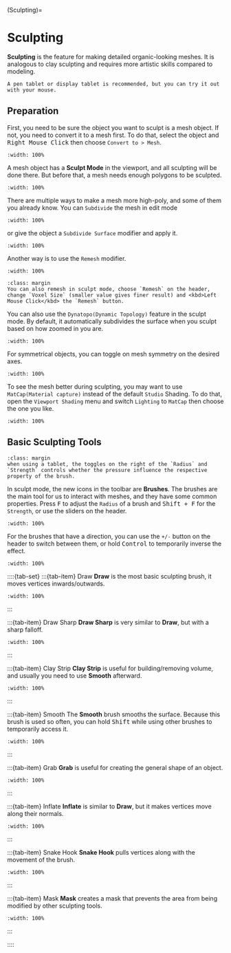 (Sculpting)=
# Sculpting
**Sculpting** is the feature for making detailed organic-looking meshes. It is analogous to clay sculpting and requires more artistic skills compared to modeling.

```{note}
A pen tablet or display tablet is recommended, but you can try it out with your mouse.
```

## Preparation
First, you need to be sure the object you want to sculpt is a mesh object. If not, you need to convert it to a mesh first. To do that, select the object and <kbd>Right Mouse Click</kbd> then choose `Convert to > Mesh`.
```{figure} ../../assets/extra/to_mesh.gif
:width: 100%
```
A mesh object has a **Sculpt Mode** in the viewport, and all sculpting will be done there. But before that, a mesh needs enough polygons to be sculpted.
```{figure} ../../assets/extra/mesh_0.gif
:width: 100%
```
There are multiple ways to make a mesh more high-poly, and some of them you already know. You can `Subdivide` the mesh in edit mode
```{figure} ../../assets/extra/mesh_subdiv.gif
:width: 100%
```
or give the object a `Subdivide Surface` modifier and apply it.
```{figure} ../../assets/extra/mesh_subsurf.gif
:width: 100%
```
Another way is to use the `Remesh` modifier.
```{figure} ../../assets/extra/mesh_remesh.gif
:width: 100%
```
```{tip} 
:class: margin
You can also remesh in sculpt mode, choose `Remesh` on the header, change `Voxel Size` (smaller value gives finer result) and <kbd>Left Mouse Click</kbd> the `Remesh` button.
```

You can also use the `Dynatopo(Dynamic Topology)` feature in the sculpt mode. By default, it automatically subdivides the surface when you sculpt based on how zoomed in you are.
```{figure} ../../assets/extra/mesh_dynatopo.gif
:width: 100%
```
For symmetrical objects, you can toggle on mesh symmetry on the desired axes.
```{figure} ../../assets/extra/sculpt_mirror.gif
:width: 100%
```
To see the mesh better during sculpting, you may want to use `MatCap(Material capture)` instead of the default `Studio` Shading. To do that, open the `Viewport Shading` menu and switch `Lighting` to `MatCap` then choose the one you like.
```{figure} ../../assets/extra/matcap.gif
:width: 100%
```

## Basic Sculpting Tools
```{tip} 
:class: margin
when using a tablet, the toggles on the right of the `Radius` and `Strength` controls whether the pressure influence the respective property of the brush.
```
In sculpt mode, the new icons in the toolbar are **Brushes**. The brushes are the main tool for us to interact with meshes, and they have some common properties. Press <kbd>F</kbd> to adjust the `Radius` of a brush and <kbd>Shift + F</kbd> for the `Strength`, or use the sliders on the header. 
```{figure} ../../assets/extra/brush_basics_0.gif
:width: 100%
```
For the brushes that have a direction, you can use the `+/-` button on the header to switch between them, or hold <kbd>Control</kbd> to temporarily inverse the effect.
```{figure} ../../assets/extra/brush_basics_1.gif
:width: 100%
```
::::{tab-set}
:::{tab-item} Draw
**Draw** is the most basic sculpting brush, it moves vertices inwards/outwards.
```{figure} ../../assets/extra/brush_draw.gif
:width: 100%
```
:::

:::{tab-item} Draw Sharp
**Draw Sharp** is very similar to **Draw**, but with a sharp falloff.
```{figure} ../../assets/extra/brush_drawsharp.gif
:width: 100%
```
:::

:::{tab-item} Clay Strip
**Clay Strip** is useful for building/removing volume, and usually you need to use **Smooth** afterward.
```{figure} ../../assets/extra/brush_clay.gif
:width: 100%
```
:::

:::{tab-item} Smooth
The **Smooth** brush smooths the surface. Because this brush is used so often, you can hold <kbd>Shift</kbd> while using other brushes to temporarily access it.
```{figure} ../../assets/extra/brush_smooth.gif
:width: 100%
```
:::

:::{tab-item} Grab
**Grab** is useful for creating the general shape of an object.
```{figure} ../../assets/extra/brush_grab.gif
:width: 100%
```
:::

:::{tab-item} Inflate
**Inflate** is similar to **Draw**, but it makes vertices move along their normals.
```{figure} ../../assets/extra/brush_inflate.gif
:width: 100%
```
:::

:::{tab-item} Snake Hook
**Snake Hook** pulls vertices along with the movement of the brush.
```{figure} ../../assets/extra/brush_snakehook.gif
:width: 100%
```
:::


:::{tab-item} Mask
**Mask** creates a mask that prevents the area from being modified by other sculpting tools.
```{figure} ../../assets/extra/brush_mask.gif
:width: 100%
```
:::


::::